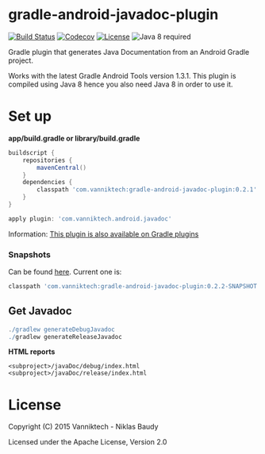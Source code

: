 # gradle-android-javadoc-plugin

[![Build Status](https://travis-ci.org/vanniktech/gradle-android-javadoc-plugin.svg?branch=master)](https://travis-ci.org/vanniktech/gradle-android-javadoc-plugin?branch=master)
[![Codecov](https://codecov.io/github/vanniktech/gradle-android-javadoc-plugin/coverage.svg?branch=master)](https://codecov.io/github/vanniktech/gradle-android-javadoc-plugin?branch=master)
[![License](http://img.shields.io/:license-apache-blue.svg)](http://www.apache.org/licenses/LICENSE-2.0.html)
![Java 8 required](https://img.shields.io/badge/java-8-brightgreen.svg)

Gradle plugin that generates Java Documentation from an Android Gradle project.

Works with the latest Gradle Android Tools version 1.3.1. This plugin is compiled using Java 8 hence you also need Java 8 in order to use it.

# Set up

**app/build.gradle or library/build.gradle**

```groovy
buildscript {
    repositories {
        mavenCentral()
    }
    dependencies {
        classpath 'com.vanniktech:gradle-android-javadoc-plugin:0.2.1'
    }
}

apply plugin: 'com.vanniktech.android.javadoc'
```

Information: [This plugin is also available on Gradle plugins](https://plugins.gradle.org/plugin/com.vanniktech.android.javadoc)

### Snapshots

Can be found [here](https://oss.sonatype.org/#nexus-search;quick~gradle-android-javadoc-plugin). Current one is:

```groovy
classpath 'com.vanniktech:gradle-android-javadoc-plugin:0.2.2-SNAPSHOT'
```

## Get Javadoc

```groovy
./gradlew generateDebugJavadoc
./gradlew generateReleaseJavadoc
```

**HTML reports**

```
<subproject>/javaDoc/debug/index.html
<subproject>/javaDoc/release/index.html
```

# License

Copyright (C) 2015 Vanniktech - Niklas Baudy

Licensed under the Apache License, Version 2.0